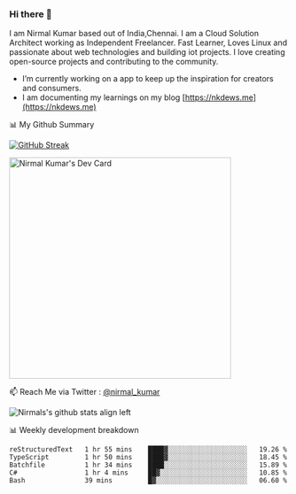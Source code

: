 ### Hi there 👋

 I am Nirmal Kumar based out of India,Chennai. I am a Cloud Solution Architect working as Independent Freelancer. Fast Learner, Loves Linux and passionate about web technologies and building iot projects. I love creating open-source projects and contributing to the community.

- I’m currently working on a app to keep up the inspiration for creators and consumers.
- I am documenting my learnings on my blog [https://nkdews.me](https://nkdews.me)


📊 My Github Summary

[![GitHub Streak](https://github-readme-streak-stats.herokuapp.com?user=nk-gears&theme=dark&hide_border=true&date_format=M%20j%5B%2C%20Y%5D)](https://git.io/streak-stats)

<a href="https://app.daily.dev/nirmal_kumar"><img src="https://api.daily.dev/devcards/a16cfcf02d384b16b41de71ce4d1d811.png?r=8ve" width="400" alt="Nirmal Kumar's Dev Card"/></a>

📫 Reach Me via  Twitter : [@nirmal_kumar](https://twitter.com/nirmal_kumar)

![Nirmals's github stats align left](https://github-readme-stats.vercel.app/api?username=nk-gears&show_icons=true)


📊 Weekly development breakdown

<!--START_SECTION:waka-->

```text
reStructuredText   1 hr 55 mins    ████▓░░░░░░░░░░░░░░░░░░░░   19.26 %
TypeScript         1 hr 50 mins    ████▓░░░░░░░░░░░░░░░░░░░░   18.45 %
Batchfile          1 hr 34 mins    ████░░░░░░░░░░░░░░░░░░░░░   15.89 %
C#                 1 hr 4 mins     ██▓░░░░░░░░░░░░░░░░░░░░░░   10.85 %
Bash               39 mins         █▓░░░░░░░░░░░░░░░░░░░░░░░   06.60 %
```

<!--END_SECTION:waka-->


